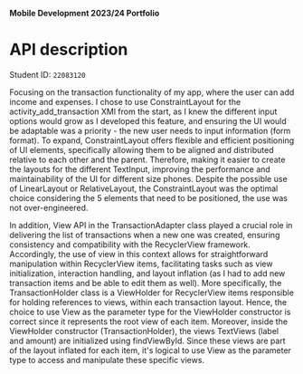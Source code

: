 **Mobile Development 2023/24 Portfolio**
# API description

Student ID: `22083120`

Focusing on the transaction functionality of my app, where the user can add income and expenses. I chose to use ConstraintLayout for the activity_add_transaction XMl from the start, as I knew the different input options would grow as I developed this feature, and ensuring the UI would be adaptable was a priority - the new user needs to input information (form format). To expand, ConstraintLayout offers flexible and efficient positioning of UI elements, specifically allowing them to be aligned and distributed relative to each other and the parent. Therefore, making it easier to create the layouts for the different TextInput,  improving the performance and maintainability of the UI for different size phones. Despite the possible use of LinearLayout or RelativeLayout, the ConstraintLayout was the optimal choice considering the 5 elements that need to be positioned, the use was not over-engineered.

In addition, View API  in the TransactionAdapter class played a crucial role in delivering the list of transactions when a new one was created, ensuring consistency and compatibility with the RecyclerView framework. Accordingly, the use of view in this context allows for straightforward manipulation within RecyclerView items, facilitating tasks such as view initialization, interaction handling, and layout inflation (as I had to add new transaction items and be able to edit them as well). More specifically, the TransactionHolder class is a ViewHolder for RecyclerView items responsible for holding references to views, within each transaction layout. Hence, the choice to use View as the parameter type for the ViewHolder constructor is correct since it represents the root view of each item. Moreover, inside the ViewHolder constructor (TransactionHolder), the views TextViews (label and amount) are initialized using findViewById. Since these views are part of the layout inflated for each item, it's logical to use View as the parameter type to access and manipulate these specific views. 

<!-- 
Feedback from Sandy

i) Your description of the choice of ConstraintLayout is good, although perhaps there is a little too much detail on how exactly it works without it being clearly related to your implementation. So you describe the flexibility/efficiency of the ConstraintLayout, but it's not so clear how you've made use of this in your app. It seems that you could only have achieved your layout with ConstraintLayout, but that's not the only reason you could've used it over the alternatives. If you can shorten this section somewhat and be clearer about your choices in relation to the functionality you'd need, that'd be good. (If your implementation was about future proofing, then that is also a reasonable decision too, even if in the current iteration you could've used, say, a LinearLayout.)

ii) I think the section on your RecyclerView is perhaps a little heavy on describing how it works and less on your usage. In some senses you're a little limited here, because you have to follow the MVVM pattern when putting in a RecyclerView – you are quite limited in terms of what you can 'choose' or control. You want a RecyclerView, you have to build in this pattern. I think you can significantly shorten this section and that would give you more space to describe and discuss other aspects of the API choices that you made. Maybe there is something to say about how you have stored persistent data, for example? 

iii) You're already four words over limit – you will need to try and get the text a little tighter!

I hope this helps. You're on the right lines, and I appreciate the depth, but it's important that the depth is helping you demonstrate how you've thought about the development, and not just a description of how things work. 
-->